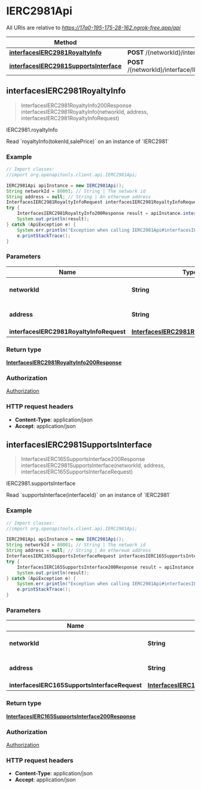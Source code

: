 # IERC2981Api

All URIs are relative to *https://17a0-195-175-28-162.ngrok-free.app/api*

Method | HTTP request | Description
------------- | ------------- | -------------
[**interfacesIERC2981RoyaltyInfo**](IERC2981Api.md#interfacesIERC2981RoyaltyInfo) | **POST** /{networkId}/interface/IERC2981/read/{address}/royaltyInfo | IERC2981.royaltyInfo
[**interfacesIERC2981SupportsInterface**](IERC2981Api.md#interfacesIERC2981SupportsInterface) | **POST** /{networkId}/interface/IERC2981/read/{address}/supportsInterface | IERC2981.supportsInterface



## interfacesIERC2981RoyaltyInfo

> InterfacesIERC2981RoyaltyInfo200Response interfacesIERC2981RoyaltyInfo(networkId, address, interfacesIERC2981RoyaltyInfoRequest)

IERC2981.royaltyInfo

Read &#x60;royaltyInfo(tokenId,salePrice)&#x60; on an instance of &#x60;IERC2981&#x60;

### Example

```java
// Import classes:
//import org.openapitools.client.api.IERC2981Api;

IERC2981Api apiInstance = new IERC2981Api();
String networkId = 80001; // String | The network id
String address = null; // String | An ethereum address
InterfacesIERC2981RoyaltyInfoRequest interfacesIERC2981RoyaltyInfoRequest = new InterfacesIERC2981RoyaltyInfoRequest(); // InterfacesIERC2981RoyaltyInfoRequest | 
try {
    InterfacesIERC2981RoyaltyInfo200Response result = apiInstance.interfacesIERC2981RoyaltyInfo(networkId, address, interfacesIERC2981RoyaltyInfoRequest);
    System.out.println(result);
} catch (ApiException e) {
    System.err.println("Exception when calling IERC2981Api#interfacesIERC2981RoyaltyInfo");
    e.printStackTrace();
}
```

### Parameters


Name | Type | Description  | Notes
------------- | ------------- | ------------- | -------------
 **networkId** | **String**| The network id | [default to 80001]
 **address** | **String**| An ethereum address | [default to null]
 **interfacesIERC2981RoyaltyInfoRequest** | [**InterfacesIERC2981RoyaltyInfoRequest**](InterfacesIERC2981RoyaltyInfoRequest.md)|  |

### Return type

[**InterfacesIERC2981RoyaltyInfo200Response**](InterfacesIERC2981RoyaltyInfo200Response.md)

### Authorization

[Authorization](../README.md#Authorization)

### HTTP request headers

- **Content-Type**: application/json
- **Accept**: application/json


## interfacesIERC2981SupportsInterface

> InterfacesIERC165SupportsInterface200Response interfacesIERC2981SupportsInterface(networkId, address, interfacesIERC165SupportsInterfaceRequest)

IERC2981.supportsInterface

Read &#x60;supportsInterface(interfaceId)&#x60; on an instance of &#x60;IERC2981&#x60;

### Example

```java
// Import classes:
//import org.openapitools.client.api.IERC2981Api;

IERC2981Api apiInstance = new IERC2981Api();
String networkId = 80001; // String | The network id
String address = null; // String | An ethereum address
InterfacesIERC165SupportsInterfaceRequest interfacesIERC165SupportsInterfaceRequest = new InterfacesIERC165SupportsInterfaceRequest(); // InterfacesIERC165SupportsInterfaceRequest | 
try {
    InterfacesIERC165SupportsInterface200Response result = apiInstance.interfacesIERC2981SupportsInterface(networkId, address, interfacesIERC165SupportsInterfaceRequest);
    System.out.println(result);
} catch (ApiException e) {
    System.err.println("Exception when calling IERC2981Api#interfacesIERC2981SupportsInterface");
    e.printStackTrace();
}
```

### Parameters


Name | Type | Description  | Notes
------------- | ------------- | ------------- | -------------
 **networkId** | **String**| The network id | [default to 80001]
 **address** | **String**| An ethereum address | [default to null]
 **interfacesIERC165SupportsInterfaceRequest** | [**InterfacesIERC165SupportsInterfaceRequest**](InterfacesIERC165SupportsInterfaceRequest.md)|  |

### Return type

[**InterfacesIERC165SupportsInterface200Response**](InterfacesIERC165SupportsInterface200Response.md)

### Authorization

[Authorization](../README.md#Authorization)

### HTTP request headers

- **Content-Type**: application/json
- **Accept**: application/json

